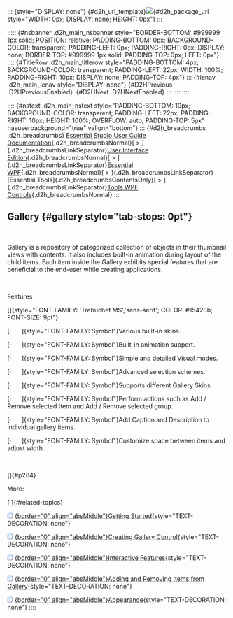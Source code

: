 ::: {style="DISPLAY: none"}
[](ms-xhelp:///?Id=d2h_url_template){#d2h_url_template}![](!package_url!){#d2h_package_url style="WIDTH: 0px; DISPLAY: none; HEIGHT: 0px"}
:::

::::: {#nsbanner .d2h_main_nsbanner style="BORDER-BOTTOM: #999999 1px solid; POSITION: relative; PADDING-BOTTOM: 0px; BACKGROUND-COLOR: transparent; PADDING-LEFT: 0px; PADDING-RIGHT: 0px; DISPLAY: none; BORDER-TOP: #999999 1px solid; PADDING-TOP: 0px; LEFT: 0px"}
:::: {#TitleRow .d2h_main_titlerow style="PADDING-BOTTOM: 4px; BACKGROUND-COLOR: transparent; PADDING-LEFT: 22px; WIDTH: 100%; PADDING-RIGHT: 10px; DISPLAY: none; PADDING-TOP: 4px"}
::: {#ienav .d2h_main_ienav style="DISPLAY: none"}
[](ms-xhelp:///?Id=5ce445c9-ab50-4335-be43-bbde589c7289){#D2HPrevious .D2HPreviousEnabled}  [](ms-xhelp:///?Id=0b8a36e3-454d-441d-8cf5-358ee5a50dd5){#D2HNext .D2HNextEnabled}
:::
::::
:::::

:::: {#nstext .d2h_main_nstext style="PADDING-BOTTOM: 10px; BACKGROUND-COLOR: transparent; PADDING-LEFT: 22px; PADDING-RIGHT: 10px; HEIGHT: 100%; OVERFLOW: auto; PADDING-TOP: 5px" hasuserbackground="true" valign="bottom"}
::: {#d2h_breadcrumbs .d2h_breadcrumbs}
[Essential Studio User Guide Documentation](ms-xhelp:///?Id=12457748-09e3-4d74-a240-8e049cedf030){.d2h_breadcrumbsNormal}[ \> ]{.d2h_breadcrumbsLinkSeparator}[User Interface Edition](ms-xhelp:///?Id=c29296b7-531c-413b-a0ec-488ca1f7f669){.d2h_breadcrumbsNormal}[ \> ]{.d2h_breadcrumbsLinkSeparator}[Essential WPF](ms-xhelp:///?Id=7f4f82c5-151c-4262-94d0-75c4626c77bc){.d2h_breadcrumbsNormal}[ \> ]{.d2h_breadcrumbsLinkSeparator}[Essential Tools]{.d2h_breadcrumbsContentsOnly}[ \> ]{.d2h_breadcrumbsLinkSeparator}[Tools WPF Controls](ms-xhelp:///?Id=2ea58a12-9426-4a63-96b4-89eb80232c2c){.d2h_breadcrumbsNormal}
:::

## Gallery {#gallery style="tab-stops: 0pt"}

 

Gallery is a repository of categorized collection of objects in their thumbnail views with contents. It also includes built-in animation during layout of the child items. Each item inside the Gallery exhibits special features that are beneficial to the end-user while creating applications.

 

Features

[]{style="FONT-FAMILY: 'Trebuchet MS','sans-serif'; COLOR: #15428b; FONT-SIZE: 9pt"} 

[·      ]{style="FONT-FAMILY: Symbol"}Various built-in skins.

[·      ]{style="FONT-FAMILY: Symbol"}Built-in animation support.

[·      ]{style="FONT-FAMILY: Symbol"}Simple and detailed Visual modes.

[·      ]{style="FONT-FAMILY: Symbol"}Advanced selection schemes.

[·      ]{style="FONT-FAMILY: Symbol"}Supports different Gallery Skins.

[·      ]{style="FONT-FAMILY: Symbol"}Perform actions such as Add / Remove selected Item and Add / Remove selected group.

[·      ]{style="FONT-FAMILY: Symbol"}Add Caption and Description to individual gallery items.

[·      ]{style="FONT-FAMILY: Symbol"}Customize space between items and adjust width.

 

[]{#p284} 

More:

[ ]{#related-topics}

[![](button.gif){border="0" align="absMiddle"}Getting Started](ms-xhelp:///?Id=0b8a36e3-454d-441d-8cf5-358ee5a50dd5){style="TEXT-DECORATION: none"}

[![](button.gif){border="0" align="absMiddle"}Creating Gallery Control](ms-xhelp:///?Id=7171024c-d607-491b-bf3c-f137ae15669c){style="TEXT-DECORATION: none"}

[![](button.gif){border="0" align="absMiddle"}Interactive Features](ms-xhelp:///?Id=87f0343c-4c54-46b5-b73f-f3709bca68cc){style="TEXT-DECORATION: none"}

[![](button.gif){border="0" align="absMiddle"}Adding and Removing Items from Gallery](ms-xhelp:///?Id=35fb99df-8c08-4550-9561-62540058bb93){style="TEXT-DECORATION: none"}

[![](button.gif){border="0" align="absMiddle"}Appearance](ms-xhelp:///?Id=67187779-81cb-45e9-a0a7-c24b0063e616){style="TEXT-DECORATION: none"}
::::
